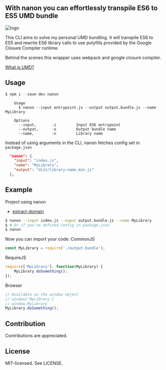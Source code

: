 With nanon you can effortlessly transpile ES6 to ES5 UMD bundle
--
![logo](https://i.imgur.com/yIl8stn.png)

This CLI aims to solve my personal UMD bundling. It will transpile ES6 to ES5 and rewrite ES6 library calls to use polyfills provided by the Google Closure Compiler runtime.

Behind the scenes this wrapper uses webpack and google closure compiler.


[What is UMD?](https://github.com/umdjs/umd)

Usage
--

```js
$ npm i --save-dev nanon
```

```
    Usage
      $ nanon --input entrypoint.js --output output.bundle.js --name MyLibrary

    Options
      --input,       -i         Input ES6 entrypoint
      --output,      -o         Output bundle name
      --name,        -n         Library name
```

Instead of using arguments in the CLI, nanon fetches config set in `package.json`
```json
  "nanon": {
    "input": "index.js",
    "name": "MyLibrary",
    "output": "dist/library-name.min.js"
  },
```

Example
--
Project using nanon
* [extract-domain](https://github.com/bjarneo/extract-domain)

```bash
$ nanon --input index.js --ouput output.bundle.js --name MyLibrary
$ # Or if you've defined config in package.json
$ nanon
```

Now you can import your code:
CommonJS
```js
const MyLibrary = require('./output.bundle');
```

RequireJS
```js
require(['MyLibrary'], function(MyLibrary) {
    MyLibrary.doSomething();
});
```

Browser
```js
// Available on the window object
// window['MyLibrary']
// window.MyLibrary
MyLibrary.doSomething();
```

Contribution
--
Contributions are appreciated.

License
--
MIT-licensed. See LICENSE.
